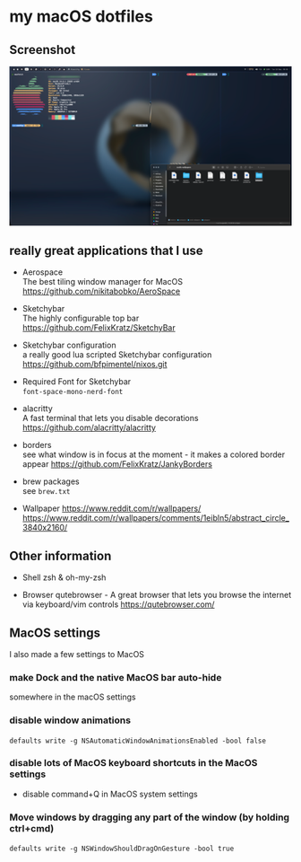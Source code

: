 # my macOS dotfiles

## Screenshot
<p align="center">
  <img src="rice.png" />
</p>

## really great applications that I use

- Aerospace  
The best tiling window manager for MacOS
https://github.com/nikitabobko/AeroSpace

- Sketchybar  
The highly configurable top bar
https://github.com/FelixKratz/SketchyBar

- Sketchybar configuration  
a really good lua scripted Sketchybar configuration
https://github.com/bfpimentel/nixos.git

- Required Font for Sketchybar  
`font-space-mono-nerd-font`

- alacritty   
A fast terminal that lets you disable decorations 
https://github.com/alacritty/alacritty

- borders  
see what window is in focus at the moment - it makes a colored border appear
https://github.com/FelixKratz/JankyBorders

- brew packages  
see `brew.txt`

- Wallpaper
https://www.reddit.com/r/wallpapers/  
https://www.reddit.com/r/wallpapers/comments/1eibln5/abstract_circle_3840x2160/

## Other information

- Shell
zsh & oh-my-zsh

- Browser
qutebrowser - A great browser that lets you browse the internet via keyboard/vim controls
https://qutebrowser.com/


## MacOS settings

I also made a few settings to MacOS  
### make Dock and the native MacOS bar auto-hide  
somewhere in the macOS settings

### disable window animations
`defaults write -g NSAutomaticWindowAnimationsEnabled -bool false`

### disable lots of MacOS keyboard shortcuts in the MacOS settings
- disable command+Q in MacOS system settings

### Move windows by dragging any part of the window (by holding ctrl+cmd)
`defaults write -g NSWindowShouldDragOnGesture -bool true`

